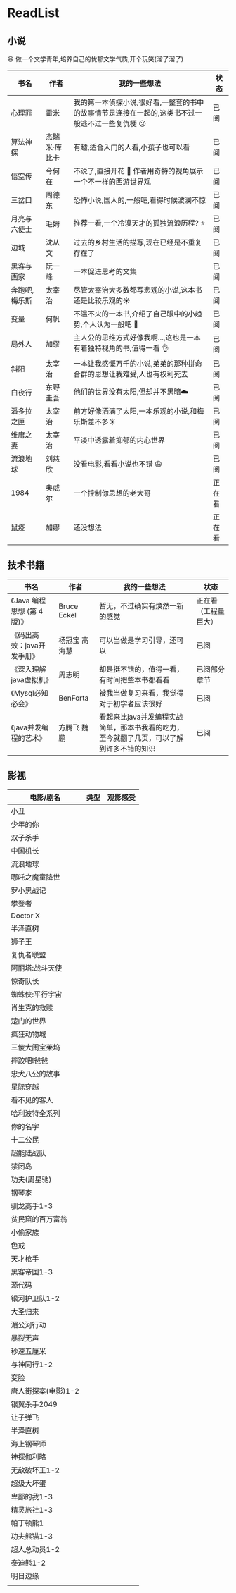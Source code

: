 # ReadList
## 小说
:laughing: 做一个文学青年,培养自己的忧郁文学气质,开个玩笑(溜了溜了)

书名  |作者|我的一些想法  |状态
--|---|--|--
心理罪  |雷米   |  我的第一本侦探小说,很好看,一整套的书中的故事情节是连接在一起的,这类书不过一般逃不过一些复仇梗 :confused:| 已阅
算法神探  | 杰瑞米·库比卡   |  有趣,适合入门的人看,小孩子也可以看|已阅
悟空传  |今何在   |不说了,直接开花 :imp:  作者用奇特的视角展示一个不一样的西游世界观|已阅
三岔口  |周德东   |恐怖小说,国人的,一般吧,看得时候波澜不惊  |已阅
月亮与六便士  |毛姆   |推荐一看,一个冷漠天才的孤独流浪历程? :star:  |已阅
边城  |沈从文   |过去的乡村生活的描写,现在已经是不重复存在了  |已阅
黑客与画家  |阮一峰   |一本促进思考的文集  |已阅
奔跑吧,梅乐斯  |太宰治   |尽管太宰治大多数都写悲观的小说,这本书还是比较乐观的:sunny:  |已阅
变量  |何帆   |不温不火的一本书,介绍了自己眼中的小趋势,个人认为一般吧 :dog:  |已阅
局外人  |加缪  |主人公的思维方式好像我啊...,这也是一本有着独特视角的书,值得一看 :ok_hand: |已阅
斜阳  |太宰治   |一本让我感慨万千的小说,弟弟的那种拼命合群的思想让我难受,人也有权利死去   |  已阅
白夜行  | 东野圭吾  |他们的世界没有太阳,但却并不黑暗:cloud:   |已阅   
潘多拉之匣  |太宰治   |前方好像洒满了太阳,一本乐观的小说,和梅乐斯差不多:sunny:   |已阅  
维庸之妻  |太宰治   |平淡中透露着抑郁的内心世界   |已阅  
流浪地球  |刘慈欣   |没看电影,看看小说也不错 :laughing:   |  已阅
1984  |奥威尔   |一个控制你思想的老大哥   |正在看
鼠疫  |加缪   |还没想法   |正在看


## 技术书籍

书名|作者|我的一些想法|状态
--|---|--|--
《Java 编程思想 (第 4 版)》|Bruce Eckel |暂无，不过确实有焕然一新的感觉|正在看（工程量巨大）
《码出高效：java开发手册》|杨冠宝 高海慧|可以当做是学习引导，还可以|已阅
《深入理解java虚拟机》|周志明 |却是挺不错的，值得一看，有时间把整本书都看看|已阅部分章节
《Mysql必知必会》|BenForta |被我当做复习来看，我觉得对于初学者应该很好|已阅
《java并发编程的艺术》|方腾飞 魏鹏 |看起来比java并发编程实战简单，那本书我看的吃力，至今就翻了几页，可以了解到许多不错的知识|已阅

## 影视

| 电影/剧名           | 类型 | 观影感受 |
| ------------------- | ---- | -------- |
| 小丑                |      |          |
| 少年的你            |      |          |
| 双子杀手            |      |          |
| 中国机长            |      |          |
| 流浪地球            |      |          |
| 哪吒之魔童降世      |      |          |
| 罗小黑战记          |      |          |
| 攀登者              |      |          |
| Doctor X            |      |          |
| 半泽直树            |      |          |
| 狮子王              |      |          |
| 复仇者联盟          |      |          |
| 阿丽塔:战斗天使     |      |          |
| 惊奇队长            |      |          |
| 蜘蛛侠:平行宇宙     |      |          |
| 肖生克的救赎        |      |          |
| 楚门的世界          |      |          |
| 疯狂动物城          |      |          |
| 三傻大闹宝莱坞      |      |          |
| 摔跤吧!爸爸         |      |          |
| 忠犬八公的故事      |      |          |
| 星际穿越            |      |          |
| 看不见的客人        |      |          |
| 哈利波特全系列      |      |          |
| 你的名字            |      |          |
| 十二公民            |      |          |
| 超能陆战队          |      |          |
| 禁闭岛              |      |          |
| 功夫(周星驰)        |      |          |
| 钢琴家              |      |          |
| 驯龙高手1-3         |      |          |
| 贫民窟的百万富翁    |      |          |
| 小偷家族            |      |          |
| 色戒                |      |          |
| 天才枪手            |      |          |
| 黑客帝国1-3         |      |          |
| 源代码              |      |          |
| 银河护卫队1-2       |      |          |
| 大圣归来            |      |          |
| 湄公河行动          |      |          |
| 暴裂无声            |      |          |
| 秒速五厘米          |      |          |
| 与神同行1-2         |      |          |
| 变脸                |      |          |
| 唐人街探案(电影)1-2 |      |          |
| 银翼杀手2049        |      |          |
| 让子弹飞            |      |          |
| 半泽直树            |      |          |
| 海上钢琴师          |      |          |
| 神探伽利略          |      |          |
| 无敌破坏王1-2       |      |          |
| 超级大坏蛋          |      |          |
| 卑鄙的我1-3         |      |          |
| 精灵旅社1-3         |      |          |
| 帕丁顿熊1           |      |          |
| 功夫熊猫1-3         |      |          |
| 超人总动员1-2       |      |          |
| 泰迪熊1-2           |      |          |
| 明日边缘            |      |          |
|                     |      |          |